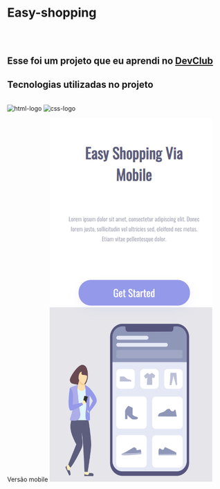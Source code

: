 <h1>Easy-shopping</h1>
<br>
<br>
<h2>Esse foi um projeto que eu aprendi no <a href="https://rodolfomori.com.br/devclub">DevClub</a></h2>
<h2>Tecnologias utilizadas no projeto</h2>
<br>
 <img src="https://img.shields.io/badge/HTML5-E34F26?style=for-the-badge&logo=html5&logoColor=white" alt="html-logo" />
 <img src="https://img.shields.io/badge/CSS3-1572B6?style=for-the-badge&logo=css3&logoColor=white" alt="css-logo" 

<img src="https://github.com/RenaldFerreira/Easy-shopping/blob/main/assets/Desktop.PNG?raw=true" alt="projeto-desktop"/>

<br>

Versão mobile 
<img src="https://github.com/RenaldFerreira/Easy-shopping/blob/main/assets/Mobile.PNG?raw=true" alt="versao-mobile">

